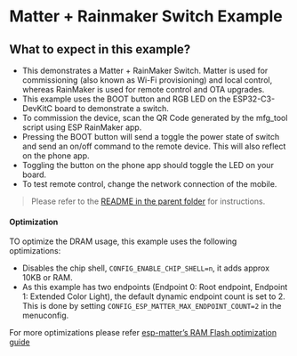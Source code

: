 # Matter + Rainmaker Switch Example

## What to expect in this example?

- This demonstrates a Matter + RainMaker Switch. Matter is used for commissioning (also known as Wi-Fi provisioning) and local control, whereas RainMaker is used for remote control and OTA upgrades.
- This example uses the BOOT button and RGB LED on the ESP32-C3-DevKitC board to demonstrate a switch.
- To commission the device, scan the QR Code generated by the mfg_tool script using ESP RainMaker app.
- Pressing the BOOT button will send a toggle the power state of switch and send an on/off command to the remote device. This will also reflect on the phone app.
- Toggling the button on the phone app should toggle the LED on your board.
- To test remote control, change the network connection of the mobile.

> Please refer to the [README in the parent folder](../README.md) for instructions.

#### Optimization

TO optimize the DRAM usage, this example uses the following optimizations:

- Disables the chip shell, `CONFIG_ENABLE_CHIP_SHELL=n`, it adds approx 10KB or RAM.
- As this example has two endpoints (Endpoint 0: Root endpoint, Endpoint 1: Extended Color Light), the default dynamic endpoint count is set to 2. This is done by setting `CONFIG_ESP_MATTER_MAX_ENDPOINT_COUNT=2` in the menuconfig.

For more optimizations please refer [esp-matter’s RAM Flash optimization guide](https://docs.espressif.com/projects/esp-matter/en/latest/esp32/optimizations.html)
